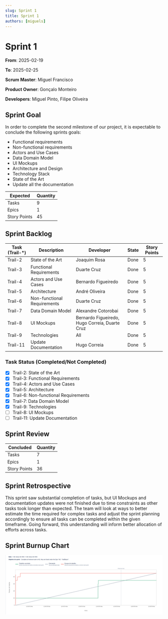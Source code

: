```yaml
---
slug: Sprint 1
title: Sprint 1
authors: [miguels]
---
```


# Sprint 1

**From**: 2025-02-19

**To**: 2025-02-25

**Scrum Master**: Miguel Francisco

**Product Owner**: Gonçalo Monteiro

**Developers**: Miguel Pinto, Filipe Oliveira

## Sprint Goal

In order to complete the second milestone of our project, it is expectable to conclude the following sprints goals:

- Functional requirements
- Non-functional requirements
- Actors and Use Cases
- Data Domain Model
- UI Mockups
- Architecture and Design
- Technology Stack
- State of the Art
- Update all the documentation

| Expected     | Quantity |
| ------------ | -------- |
| Tasks        | 9        |
| Epics        | 1        |
| Story Points | 45       |

## Sprint Backlog

| Task (Trail-\*) | Description                 | Developer                                      | State | Story Points |
| --------------- | --------------------------- | ---------------------------------------------- | ----- | ------------ |
| Trail-2         | State of the Art            | Joaquim Rosa                                   | Done  | 5            |
| Trail-3         | Functional Requirements     | Duarte Cruz                                    | Done  | 5            |
| Trail-4         | Actors and Use Cases        | Bernardo Figueiredo                            | Done  | 5            |
| Trail-5         | Architecture                | André Oliveira                                 | Done  | 5            |
| Trail-6         | Non-functional Requirements | Duarte Cruz                                    | Done  | 5            |
| Trail-7         | Data Domain Model           | Alexandre Cotorobai                            | Done  | 5            |
| Trail-8         | UI Mockups                  | Bernardo Figueiredo, Hugo Correia, Duarte Cruz | Done  | 5            |
| Trail-9         | Technologies                | All                                            | Done  | 5            |
| Trail-11        | Update Documentation        | Hugo Correia                                   | Done  | 5            |

### Task Status (Completed/Not Completed)

- [x] Trail-2: State of the Art
- [x] Trail-3: Functional Requirements
- [x] Trail-4: Actors and Use Cases
- [x] Trail-5: Architecture
- [x] Trail-6: Non-functional Requirements
- [x] Trail-7: Data Domain Model
- [x] Trail-9: Technologies
- [ ] Trail-8: UI Mockups
- [ ] Trail-11: Update Documentation

## Sprint Review

| Concluded    | Quantity |
| ------------ | -------- |
| Tasks        | 7        |
| Epics        | 1        |
| Story Points | 36       |

## Sprint Retrospective

This sprint saw substantial completion of tasks, but UI Mockups and documentation updates were not finished due to time constraints as other tasks took longer than expected. The team will look at ways to better estimate the time required for complex tasks and adjust the sprint planning accordingly to ensure all tasks can be completed within the given timeframe. Going forward, this understanding will inform better allocation of efforts across tasks.

## Sprint Burnup Chart

![Burndown Chart](../../static/img/sprints/burndown_chart_sprint_1.png)
